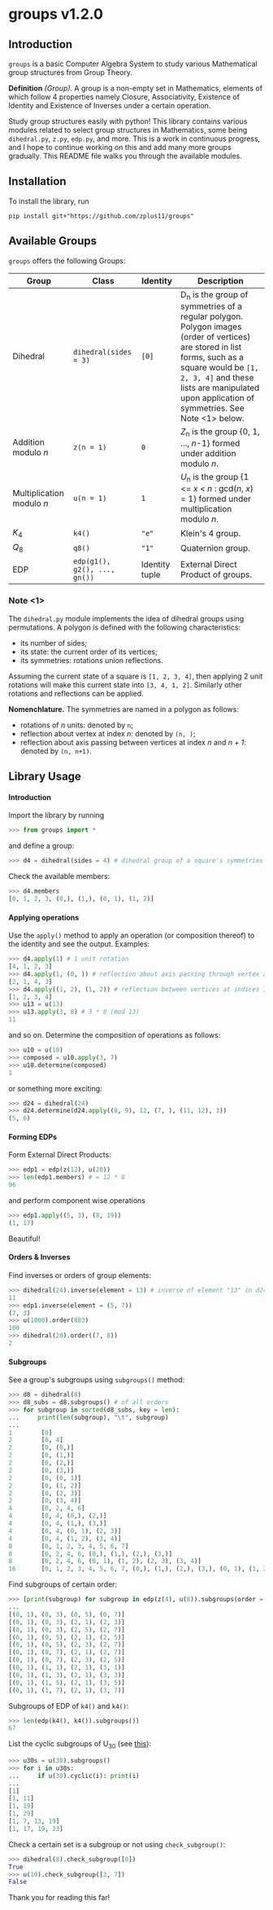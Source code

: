 # groups v1.2.0

## Introduction

`groups` is a basic Computer Algebra System to study various Mathematical group structures from Group Theory.

**Definition** *(Group)*. A group is a non-empty set in Mathematics, elements of which follow 4 properties namely Closure, Associativity, Existence of Identity and Existence of Inverses under a certain operation.

Study group structures easily with python! This library contains various modules related to select group structures in Mathematics, some being `dihedral.py`, `z.py`, `edp.py`, and more. This is a work in continuous progress, and I hope to continue working on this and add many more groups gradually. This README file walks you through the available modules.

## Installation

To install the library, run

```
pip install git+"https://github.com/zplus11/groups"
```

## Available Groups

`groups` offers the following Groups:

|Group|Class|Identity|Description|
|-|-|-|------------|
|Dihedral|`dihedral(sides = 3)`|`[0]`|D<sub>n</sub> is the group of symmetries of a regular polygon. Polygon images (order of vertices) are stored in list forms, such as a square would be `[1, 2, 3, 4]` and these lists are manipulated upon application of symmetries. See Note <1> below.|
|Addition modulo *n*|`z(n = 1)`|`0`|*Z*<sub>n</sub> is the group {0, 1, ..., *n*-1} formed under addition modulo *n*.|
|Multiplication modulo *n*|`u(n = 1)`|`1`|*U*<sub>n</sub> is the group {1 <= *x* < *n* : gcd(*n*, *x*) = 1} formed under multiplication modulo *n*.|
|*K*<sub>4</sub>|`k4()`|`"e"`|Klein's 4 group.|
|*Q*<sub>8</sub>|`q8()`|`"1"`|Quaternion group.|
|EDP|`edp(g1(), g2(), ..., gn())`|Identity tuple|External Direct Product of groups.|

### Note <1>

The `dihedral.py` module implements the idea of dihedral groups using permutations. A polygon is defined with the following characteristics:
- its number of sides;
- its state: the current order of its vertices;
- its symmetries: rotations union reflections.

Assuming the current state of a square is `[1, 2, 3, 4]`, then applying 2 unit rotations will make this current state into `[3, 4, 1, 2]`. Similarly other rotations and reflections can be applied.

**Nomenchlature.** The symmetries are named in a polygon as follows:
- rotations of *n* units: denoted by `n`;
- reflection about vertex at index *n*: denoted by `(n, )`;
- reflection about axis passing between vertices at index *n* and *n + 1*: denoted by `(n, n+1)`.

## Library Usage

#### Introduction

Import the library by running

```python
>>> from groups import *
```

and define a group:

```python
>>> d4 = dihedral(sides = 4) # dihedral group of a square's symmetries
```

Check the available members:

```python
>>> d4.members
[0, 1, 2, 3, (0,), (1,), (0, 1), (1, 2)]
```

#### Applying operations

Use the `apply()` method to apply an operation (or composition thereof) to the identity and see the output. Examples:

```python
>>> d4.apply(1) # 1 unit rotation
[4, 1, 2, 3]
>>> d4.apply(1, (0, )) # reflection about axis passing through vertex at 0 index, then a unit rotation
[2, 1, 4, 3]
>>> d4.apply((1, 2), (1, 2)) # reflection between vertices at indices 1 and 2, applied twice. |(1, 2)| = 2
[1, 2, 3, 4]
>>> u13 = u(13)
>>> u13.apply(3, 8) # 3 * 8 (mod 13)
11
```

and so on. Determine the composition of operations as follows:

```python
>>> u10 = u(10)
>>> composed = u10.apply(3, 7)
>>> u10.determine(composed)
1
```

or something more exciting:

```python
>>> d24 = dihedral(24)
>>> d24.determine(d24.apply((8, 9), 12, (7, ), (11, 12), 3))
(5, 6)
```

#### Forming EDPs

Form External Direct Products:

```python
>>> edp1 = edp(z(12), u(20))
>>> len(edp1.members) # = 12 * 8
96
```

and perform component wise operations

```python
>>> edp1.apply((5, 3), (8, 19))
(1, 17)
```

Beautiful!

#### Orders & Inverses

Find inverses or orders of group elements:

```python
>>> dihedral(24).inverse(element = 13) # inverse of element "13" in d24
11
>>> edp1.inverse(element = (5, 7))
(7, 3)
>>> u(1000).order(883)
100
>>> dihedral(20).order((7, 8))
2
```

#### Subgroups

See a group's subgroups using `subgroups()` method:

```python
>>> d8 = dihedral(8)
>>> d8_subs = d8.subgroups() # of all orders
>>> for subgroup in sorted(d8_subs, key = len):
...     print(len(subgroup), "\t", subgroup)
...
1        [0]
2        [0, 4]
2        [0, (0,)]
2        [0, (1,)]
2        [0, (2,)]
2        [0, (3,)]
2        [0, (0, 1)]
2        [0, (1, 2)]
2        [0, (2, 3)]
2        [0, (3, 4)]
4        [0, 2, 4, 6]
4        [0, 4, (0,), (2,)]
4        [0, 4, (1,), (3,)]
4        [0, 4, (0, 1), (2, 3)]
4        [0, 4, (1, 2), (3, 4)]
8        [0, 1, 2, 3, 4, 5, 6, 7]
8        [0, 2, 4, 6, (0,), (1,), (2,), (3,)]
8        [0, 2, 4, 6, (0, 1), (1, 2), (2, 3), (3, 4)]
16       [0, 1, 2, 3, 4, 5, 6, 7, (0,), (1,), (2,), (3,), (0, 1), (1, 2), (2, 3), (3, 4)]
```

Find subgroups of certain order:

```python
>>> [print(subgroup) for subgroup in edp(z(4), u(8)).subgroups(order = 4)]
...
[(0, 1), (0, 3), (0, 5), (0, 7)]
[(0, 1), (0, 3), (2, 1), (2, 3)]
[(0, 1), (0, 3), (2, 5), (2, 7)]
[(0, 1), (0, 5), (2, 1), (2, 5)]
[(0, 1), (0, 5), (2, 3), (2, 7)]
[(0, 1), (0, 7), (2, 1), (2, 7)]
[(0, 1), (0, 7), (2, 3), (2, 5)]
[(0, 1), (1, 1), (2, 1), (3, 1)]
[(0, 1), (1, 3), (2, 1), (3, 3)]
[(0, 1), (1, 5), (2, 1), (3, 5)]
[(0, 1), (1, 7), (2, 1), (3, 7)]
```

Subgroups of EDP of `k4()` and `k4()`:

```python
>>> len(edp(k4(), k4()).subgroups())
67
```

List the cyclic subgroups of U<sub>30</sub> (see [this](https://math.stackexchange.com/questions/3390079/systematically-list-the-cyclic-subgroups-of-u30)):

```python
>>> u30s = u(30).subgroups()
>>> for i in u30s:
...     if u(30).cyclic(i): print(i)
...
[1]
[1, 11]
[1, 19]
[1, 29]
[1, 7, 13, 19]
[1, 17, 19, 23]
```

Check a certain set is a subgroup or not using `check_subgroup()`:

```python
>>> dihedral(8).check_subgroup([0])
True
>>> u(10).check_subgroup([3, 7])
False
```

Thank you for reading this far!